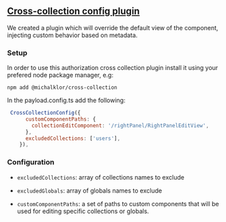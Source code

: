 ## [Cross-collection config plugin](./src/index.ts)

We created a plugin which will override the default view of the component, injecting custom behavior based on metadata.

### Setup

In order to use this authorization cross collection plugin install it using your prefered node package manager, e.g:

`npm add @michalklor/cross-collection`

In the payload.config.ts add the following:

```javascript
 CrossCollectionConfig({
      customComponentPaths: {
        collectionEditComponent: '/rightPanel/RightPanelEditView',
      },
      excludedCollections: ['users'],
    }),
```

### Configuration

- `excludedCollections`: array of collections names to exclude

- `excludedGlobals`: array of globals names to exclude

- `customComponentPaths`: a set of paths to custom components that will be used for editing specific collections or globals.
 
